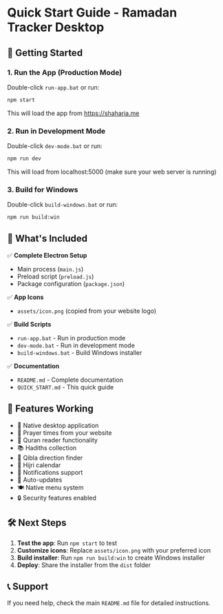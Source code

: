 # Quick Start Guide - Ramadan Tracker Desktop

## 🚀 Getting Started

### 1. Run the App (Production Mode)
Double-click `run-app.bat` or run:
```bash
npm start
```
This will load the app from https://shaharia.me

### 2. Run in Development Mode
Double-click `dev-mode.bat` or run:
```bash
npm run dev
```
This will load from localhost:5000 (make sure your web server is running)

### 3. Build for Windows
Double-click `build-windows.bat` or run:
```bash
npm run build:win
```

## 📁 What's Included

✅ **Complete Electron Setup**
- Main process (`main.js`)
- Preload script (`preload.js`)
- Package configuration (`package.json`)

✅ **App Icons**
- `assets/icon.png` (copied from your website logo)

✅ **Build Scripts**
- `run-app.bat` - Run in production mode
- `dev-mode.bat` - Run in development mode
- `build-windows.bat` - Build Windows installer

✅ **Documentation**
- `README.md` - Complete documentation
- `QUICK_START.md` - This quick guide

## 🎯 Features Working

- 📱 Native desktop application
- 🕌 Prayer times from your website
- 📖 Quran reader functionality
- 📚 Hadiths collection
- 🧭 Qibla direction finder
- 📅 Hijri calendar
- 🔔 Notifications support
- 🔄 Auto-updates
- 🍽️ Native menu system
- 🔒 Security features enabled

## 🛠️ Next Steps

1. **Test the app**: Run `npm start` to test
2. **Customize icons**: Replace `assets/icon.png` with your preferred icon
3. **Build installer**: Run `npm run build:win` to create Windows installer
4. **Deploy**: Share the installer from the `dist` folder

## 📞 Support

If you need help, check the main `README.md` file for detailed instructions. 